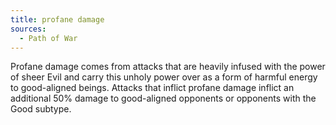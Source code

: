 ```yaml
---
title: profane damage
sources:
  - Path of War
---
```


Profane damage comes from attacks that are heavily infused with the power of sheer Evil and carry this unholy power over as a form of harmful energy to good-aligned beings. Attacks that inflict profane damage inflict an additional 50% damage to good-aligned opponents or opponents with the Good subtype.
